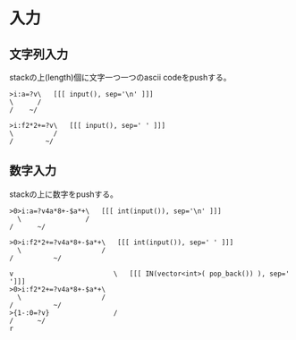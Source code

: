 # 入力

## 文字列入力
stackの上(length)個に文字一つ一つのascii codeをpushする。
```
>i:a=?v\   [[[ input(), sep='\n' ]]]
\      /
/    ~/
```

```
>i:f2*2+=?v\   [[[ input(), sep=' ' ]]]
\          /
/        ~/
```

## 数字入力
stackの上に数字をpushする。

```
>0>i:a=?v4a*8+-$a*+\   [[[ int(input()), sep='\n' ]]]
  \                /
/      ~/
```

```
>0>i:f2*2+=?v4a*8+-$a*+\   [[[ int(input()), sep=' ' ]]]
  \                    /
/          ~/
```

```
v                         \   [[[ IN(vector<int>( pop_back()) ), sep=' ']]]
>0>i:f2*2+=?v4a*8+-$a*+\
  \                    /
/          ~/
>{1-:0=?v}                /
/      ~/
r
```